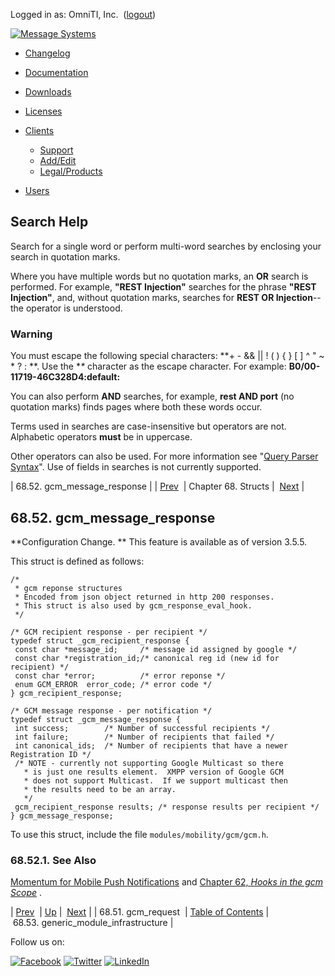 Logged in as: OmniTI, Inc.  ([logout](https://support.messagesystems.com/logout.php))

[![Message Systems](https://support.messagesystems.com/images/ms-white205.png)](https://support.messagesystems.com/start.php) 

*   [Changelog](https://support.messagesystems.com/start.php?show=changelog)
*   [Documentation](https://support.messagesystems.com/docs/)
*   [Downloads](https://support.messagesystems.com/start.php)

*   [Licenses](https://support.messagesystems.com/license_summary.php)
*   <a href="">Clients</a>
    *   [Support](https://support.messagesystems.com/cs.php)
    *   [Add/Edit](https://support.messagesystems.com/edit_client.php)
    *   [Legal/Products](https://support.messagesystems.com/edit_products.php)
*   [Users](https://support.messagesystems.com/edit_customer.php)

## Search Help

Search for a single word or perform multi-word searches by enclosing your search in quotation marks.

Where you have multiple words but no quotation marks, an **OR** search is performed. For example, **"REST Injection"** searches for the phrase **"REST Injection"**, and, without quotation marks, searches for **REST OR Injection**--the operator is understood.

### Warning

You must escape the following special characters: **+ - && || ! ( ) { } [ ] ^ " ~ * ? : \**. Use the **\** character as the escape character. For example: **B0/00-11719-46C328D4\:default\:**

You can also perform **AND** searches, for example, **rest AND port** (no quotation marks) finds pages where both these words occur.

Terms used in searches are case-insensitive but operators are not. Alphabetic operators **must** be in uppercase.

Other operators can also be used. For more information see "[Query Parser Syntax](https://lucene.apache.org/core/old_versioned_docs/versions/3_0_0/queryparsersyntax.html)". Use of fields in searches is not currently supported.

| 68.52. gcm_message_response |
| [Prev](structs.gcm_request.php)  | Chapter 68. Structs |  [Next](structs.generic_module_infrastructure.php) |

## 68.52. gcm_message_response

**Configuration Change. ** This feature is available as of version 3.5.5.

This struct is defined as follows:

```
/*
 * gcm reponse structures
 * Encoded from json object returned in http 200 responses.
 * This struct is also used by gcm_response_eval_hook.
 */

/* GCM recipient response - per recipient */
typedef struct _gcm_recipient_response {
 const char *message_id;     /* message id assigned by google */
 const char *registration_id;/* canonical reg id (new id for recipient) */
 const char *error;          /* error reponse */
 enum GCM_ERROR  error_code; /* error code */
} gcm_recipient_response; 

/* GCM message response - per notification */
typedef struct _gcm_message_response {
 int success;        /* Number of successful recipients */
 int failure;        /* Number of recipients that failed */
 int canonical_ids;  /* Number of recipients that have a newer Registration ID */
 /* NOTE - currently not supporting Google Multicast so there
   * is just one results element.  XMPP version of Google GCM
   * does not support Multicast.  If we support multicast then
   * the results need to be an array.
   */
 gcm_recipient_response results; /* response results per recipient */
} gcm_message_response;
```

To use this struct, include the file `modules/mobility/gcm/gcm.h`.

### 68.52.1. See Also

[Momentum for Mobile Push Notifications](https://support.messagesystems.com/docs/web-push/) and [Chapter 62, *Hooks in the gcm Scope*](hooks.gcm.php "Chapter 62. Hooks in the gcm Scope") .

| [Prev](structs.gcm_request.php)  | [Up](structs.php) |  [Next](structs.generic_module_infrastructure.php) |
| 68.51. gcm_request  | [Table of Contents](index.php) |  68.53. generic_module_infrastructure |

Follow us on:

[![Facebook](https://support.messagesystems.com/images/icon-facebook.png)](http://www.facebook.com/messagesystems) [![Twitter](https://support.messagesystems.com/images/icon-twitter.png)](http://twitter.com/#!/MessageSystems) [![LinkedIn](https://support.messagesystems.com/images/icon-linkedin.png)](http://www.linkedin.com/company/message-systems)